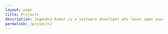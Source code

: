 ```yaml
---
layout: page
title: Projects
description: Jogendra Kumar is a software developer who loves open source.
permalink: /projects/
---
```

